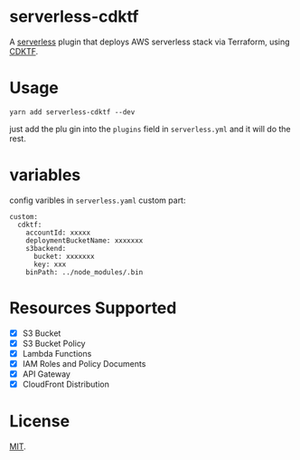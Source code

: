 # serverless-cdktf

A [serverless](https://serverless.com) plugin that deploys AWS serverless stack via Terraform, using [CDKTF](https://github.com/hashicorp/terraform-cdk).

# Usage

```shell
yarn add serverless-cdktf --dev
```

just add the plu    gin into the `plugins` field in `serverless.yml` and it will do the rest.

# variables

config varibles in `serverless.yaml` custom part:

```
custom:
  cdktf:
    accountId: xxxxx
    deploymentBucketName: xxxxxxx
    s3backend:
      bucket: xxxxxxx
      key: xxx
    binPath: ../node_modules/.bin

```


# Resources Supported

- [x] S3 Bucket
- [X] S3 Bucket Policy
- [X] Lambda Functions
- [X] IAM Roles and Policy Documents
- [X] API Gateway
- [X] CloudFront Distribution

# License

[MIT](./LICENSE).
